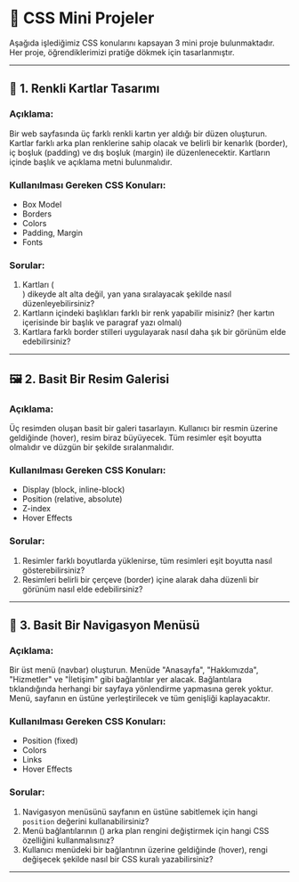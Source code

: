# 📌 CSS Mini Projeler

Aşağıda işlediğimiz CSS konularını kapsayan 3 mini proje bulunmaktadır. Her proje, öğrendiklerimizi pratiğe dökmek için tasarlanmıştır.

---

## 🎨 1. Renkli Kartlar Tasarımı

### Açıklama:
Bir web sayfasında üç farklı renkli kartın yer aldığı bir düzen oluşturun. Kartlar farklı arka plan renklerine sahip olacak ve belirli bir kenarlık (border), iç boşluk (padding) ve dış boşluk (margin) ile düzenlenecektir. Kartların içinde başlık ve açıklama metni bulunmalıdır.

### Kullanılması Gereken CSS Konuları:
- Box Model
- Borders
- Colors
- Padding, Margin
- Fonts

### Sorular:
1. Kartları (<div>) dikeyde alt alta değil, yan yana sıralayacak şekilde nasıl düzenleyebilirsiniz?
2. Kartların içindeki başlıkları farklı bir renk yapabilir misiniz? (her kartın içerisinde bir başlık ve paragraf yazı olmalı)
3. Kartlara farklı border stilleri uygulayarak nasıl daha şık bir görünüm elde edebilirsiniz?

---

## 🖼️ 2. Basit Bir Resim Galerisi

### Açıklama:
Üç resimden oluşan basit bir galeri tasarlayın. Kullanıcı bir resmin üzerine geldiğinde (hover), resim biraz büyüyecek. Tüm resimler eşit boyutta olmalıdır ve düzgün bir şekilde sıralanmalıdır.

### Kullanılması Gereken CSS Konuları:
- Display (block, inline-block)
- Position (relative, absolute)
- Z-index
- Hover Effects

### Sorular:
1. Resimler farklı boyutlarda yüklenirse, tüm resimleri eşit boyutta nasıl gösterebilirsiniz?
2. Resimleri belirli bir çerçeve (border) içine alarak daha düzenli bir görünüm nasıl elde edebilirsiniz?

---

## 📄 3. Basit Bir Navigasyon Menüsü

### Açıklama:
Bir üst menü (navbar) oluşturun. Menüde "Anasayfa", "Hakkımızda", "Hizmetler" ve "İletişim" gibi bağlantılar yer alacak. Bağlantılara tıklandığında herhangi bir sayfaya yönlendirme yapmasına gerek yoktur. Menü, sayfanın en üstüne yerleştirilecek ve tüm genişliği kaplayacaktır.

### Kullanılması Gereken CSS Konuları:
- Position (fixed)
- Colors
- Links
- Hover Effects

### Sorular:
1. Navigasyon menüsünü sayfanın en üstüne sabitlemek için hangi `position` değerini kullanabilirsiniz?
2. Menü bağlantılarının (<a>) arka plan rengini değiştirmek için hangi CSS özelliğini kullanmalısınız? 
3. Kullanıcı menüdeki bir bağlantının üzerine geldiğinde (hover), rengi değişecek şekilde nasıl bir CSS kuralı yazabilirsiniz?

---


